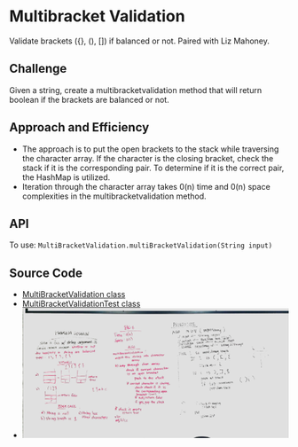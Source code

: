 # Multibracket Validation
Validate brackets ({}, (), []) if balanced or not. Paired with Liz Mahoney.

## Challenge
Given a string, create a multibracketvalidation method that will return boolean if the brackets are balanced or not.

## Approach and Efficiency
* The approach is to put the open brackets to the stack while traversing the character array. If the character is  the closing bracket, check the stack if it is the corresponding pair. To determine if it is the correct pair, the HashMap is utilized. 
* Iteration through the character array takes 0(n) time and 0(n) space complexities in the multibracketvalidation method. 

## API
To use: `MultiBracketValidation.multiBracketValidation(String input)`

## Source Code
* [MultiBracketValidation class](./src/main/java/multibracketvalidation/MultiBracketValidation.java)
* [MultiBracketValidationTest class](./src/main/test/multibracketvalidation/MultiBracketValidationTest.java)
* ![alt multi_bracket_validation](../../challenges-401/assets/multi_bracket_validation.jpg)
